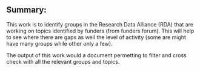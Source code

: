 ## Summary:
This work is to identify groups in the Research Data Alliance (RDA) that are working on topics identified by funders (from funders forum). This will help to see where there are gaps as well the level of activity (some are might have many groups while other only a few).


The output of this work would a document permetting to filter and cross check with all the relevant groups and topics.

